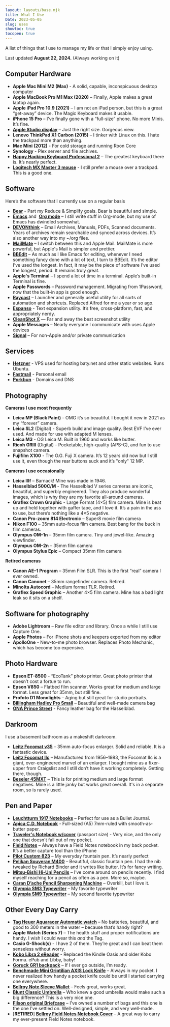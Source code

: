 ```yaml
---
layout: layouts/base.njk
title: What I Use
Date: 2023-05-05
slug: uses
showtoc: true
tocopen: true
---
```


A list of things that I use to manage my life or that I simply enjoy using.

Last updated **August 22, 2024.** (Always working on it)

## Computer Hardware

*   **Apple Mac Mini M2 (Max)** - A solid, capable, inconspicuous desktop computer
*   **Apple MacBook Pro M1 Max (2020)** – Finally, Apple makes a great laptop again.
*   **Apple iPad Pro 10.9 (2021)** – I am not an iPad person, but this is a great “get-away” device. The Magic Keyboard makes it usable.
*   **iPhone 15 Pro** – I’ve finally gone with a “full-size” phone. No more Minis. It’s fine.
*   [**Apple Studio display**](https://www.apple.com/studio-display/) – Just the right size. Gorgeous view.
*   **Lenovo ThinkPad X1 Carbon (2015)** – I tinker with Linux on this. I hate the trackpad more than anything.
*   **Mac Mini (2012)** - For cold storage and running Roon Core
*   **Synology** - Plex server and file archives.
*   [**Happy Hacking Keyboard Professional 2**](https://hhkeyboard.us/hhkb) – The greatest keyboard there is. It’s nearly perfect.
*   [**Logitech MX Master 3 mouse**](https://www.amazon.com/Logitech-MX-Master-3S-Graphite/dp/B09HM94VDS) - I still prefer a mouse over a trackpad. This is a good one.

## Software

Here’s the software that I currently use on a regular basis

*   [**Bear**](https://bear.app/) - Part my Reduce & Simplify goals. Bear is beautiful and simple.
*   [**Emacs**](https://www.gnu.org/software/emacs/) and  [**Org mode**](https://orgmode.org/) – I still write stuff in Org-mode, but my use of Emacs has dwindled somewhat.
*   [**DEVONthink**](https://devontechnologies.com/apps/devonthink) – Email Archives, Manuals, PDFs, Scanned documents. Years of archives remain searchable and synced across devices. It’s also another way into my ~/org files.
*   [**MailMate**](https://freron.com/) – I switch between this and Apple Mail. MailMate is more powerful, but Apple's Mail is simpler and prettier.
*   [**BBEdit**](https://www.barebones.com/products/bbedit/) – As much as I like Emacs for editing, whenever I need something fancy done with a lot of text, I turn to BBEdit. It’s the editor I’ve used the longest. In fact, it may be the piece of software I’ve used the longest, period. It remains truly great.
*   **Apple's Terminal** – I spend a lot of time in a terminal. Apple’s built-in Terminal is fine.
*   **Apple Passwords** – Password management. Migrating from 1Password, now that the built-in app is good enough.
*   [**Raycast**](https://www.raycast.com/) – Launcher and generally useful utility for all sorts of automation and shortcuts. Replaced Alfred for me a year or so ago.
*   [**Espanso**](https://espanso.org/) - Text expansion utility. It’s free, cross-platform, fast, and appropriately nerdy.
*   [**CleanShot X**](https://cleanshot.com/) — Far and away the best screenshot utility
*   **Apple Messages** – Nearly everyone I communicate with uses Apple devices
*   [**Signal**](https://signal.org/) – For non-Apple and/or private communication

## Services

*   [**Hetzner**](https://www.hetzner.com) - VPS used for hosting baty.net and other static websites. Runs Ubuntu.
*   [**Fastmail**](https://fastmail.com/) - Personal email
*   [**Porkbun**](https://porkbun.com/) - Domains and DNS

## Photography

**Cameras I use most frequently**

*   **Leica MP (Black Paint)** - OMG it’s so beautiful. I bought it new in 2021 as my “forever” camera.
*   **Leica SL2** (Digital) - Superb build and image quality. Best EVF I’ve ever used. And made for use with adapted M lenses.
*   **Leica M3** - OG Leica M. Built in 1960 and works like butter.
*   **Ricoh GRIII** (Digital) - Pocketable, high-quality (APS-C), and fun to use snapshot camera.
*   **Fujifilm X100** - The O.G. Fuji X camera. It’s 12 years old now but I still use it, even though the rear buttons suck and it’s "only" 12 MP.

**Cameras I use occasionally**

*   **Leica IIIf** – Barnack! Mine was made in 1946.
*   **Hasselblad 500C/M** - The Hasselblad V series cameras are iconic, beautiful, and superbly engineered. They also produce wonderful images, which is why they are my favorite all-around cameras.
*   **Graflex Crown Graphic** - Large Format (4×5) film camera. Mine is beat up and held together with gaffer tape, and I love it. It’s a pain in the ass to use, but there’s nothing like a 4×5 negative.
*   **Canon Pro-zoom 814 Electronic** – Super8 movie film camera
*   **Nikon F100** – 35mm auto-focus film camera. Best bang for the buck in film cameras.
*   **Olympus OM–1n** – 35mm film camera. Tiny and jewel-like. Amazing viewfinder.
*   **Olympus OM–2n** – 35mm film camera
*   **Olympus Stylus Epic** – Compact 35mm film camera

**Retired cameras**

*   **Canon AE–1 Program** – 35mm Film SLR. This is the first “real” camera I ever owned.
*   **Canon Canonet** – 35mm rangefinder camera. Retired.
*   **Minolta Autocord** – Medium format TLR. Retired.
*   **Graflex Speed Graphic** – Another 4×5 film camera. Mine has a bad light leak so it sits on a shelf.

## Software for photography

*   **Adobe Lightroom** – Raw file editor and library. Once a while I still use Capture One.
*   **Apple Photos** – For iPhone shots and keepers exported from my editor
*   **ApolloOne** - New-to-me photo browser. Replaces Photo Mechanic, which has become too expensive.

## Photo Hardware

*   **Epson ET-8500** - “EcoTank” photo printer. Great photo printer that doesn’t cost a fortue to run.
*   **Epson V850** – Flatbed film scanner. Works great for medium and large format. Less great for 35mm, but still fine.
*   **Profoto D1 Monolights** – Aging but still great for studio portraits.
*   [**Billingham Hadley Pro Small**](https://billingham.com/products/hadley-small-pro-camera-bag_colour-sage-fibrenyte-chocolate-leather) – Beautiful and well-made camera bag
*   [**ONA Prince Street**](https://onabags.com/collections/all-the-products/products/the-prince-street) \- Fancy leather bag for the Hasselblad.

## Darkroom

I use a basement bathroom as a makeshift darkroom.

*   [**Leitz Focomat v35**](http://www.bonavolta.ch/hobby/en/photo/v35.htm) – 35mm auto-focus enlarger. Solid and reliable. It is a fantastic device.
*   [**Leitz Focomat IIc**](https://www.l-camera-forum.com/leica-wiki.en/index.php/Focomat_IIc) – Manufactured from 1956–1983, the Focomat IIc is a giant, over-engineered marvel of an enlarger. I bought mine as a fixer-upper from Craigslist and I still don’t have it working completely. Getting there, though.
*   [**Beseler 45MXT**](https://www.bhphotovideo.com/c/product/3991-REG/Beseler_8227_45MXT_Enlarger_Chassis_Only.html) – This is for printing medium and large format negatives. Mine is a little janky but works great overall. It's in a separate room, so is rarely used.

## Pen and Paper

*   [**Leuchtturm 1917 Notebooks**](https://www.amazon.com/Leuchtturm1917-Medium-Size-Hardcover-Notebook/dp/B002TSIMW4/) – Perfect for use as a Bullet Journal.
*   [**Apica C.D. Notebook**](https://www.amazon.com/Apica-Premium-C-D-Notebook-Sheets/dp/B006ZSQWP8) - Full-sized (A5) 7mm-ruled with smooth-as-butter paper.
*   [**Traveler's Notebook w/cover**](https://shop.travelerscompanyusa.com/products/travelers-notebook-passport-size-brown) (passport size) - Very nice, and the only one that doesn't fall out of my pocket.
*   [**Field Notes**](https://fieldnotesbrand.com/) – Always have a Field Notes notebook in my back pocket. It’s a better capture tool than the iPhone
*   [**Pilot Custom 823**](https://baty.net/2021/pilot-custom-823-fountain-pen/) – My everyday fountain pen. It’s nearly perfect
*   [**Pelikan Souveran M400**](https://www.amazon.com/Pelikan-Souveran-M400-Black-Fountain/dp/B002MT02DM/) – Beautiful, classic fountain pen. I had the nib tweaked by Richard Binder and it writes like butter. It’s for fancy writing.
*   [**Mitsu-Bishi Hi-Uni Pencils**](https://www.jetpens.com/Uni-Mitsubishi-Hi-Uni-Pencils/ct/621) – I’ve come around on pencils recently. I find myself reaching for a pencil as often as a pen. More so, maybe.
*   [**Caran D’ache Pencil Sharpening Machine**](https://www.amazon.com/Caran-Dache-Pencil-sharpening-Machine-455-200/dp/B0013F5R0Y/) – Overkill, but I love it.
*   [**Olympia SM3 Typewriter**](https://typewriterreview.com/2013/02/28/olympia-sm3/) – My favorite typewriter
*   [**Olympia SM9 Typewriter**](https://archive.baty.net/2014/olympia-sm9/) – My second favorite typewriter

## Other Every Day Carry

*   [**Tag Heuer Aquaracer Automatic watch**](https://www.tagheuer.com/en-us/watches/aquaracer-calibre-5-automatic-watch-43-mm-way2010-ba0927) – No batteries, beautiful, and good to 300 meters in the water – because that’s handy right?
*   **Apple Watch (Series 7)** – The health stuff and proper notifications are handy. I wish I could wear this _and_ the Tag.
*   **Casio G-Shock(s)** - I have 2 of them. They’re great and I can beat them senseless without worry.
*   [**Kobo Libra 2 eReader**](https://us.kobobooks.com/collections/ereaders/products/kobo-libra-2) - Replaced the Kindle Oasis and older Kobo Forma. ePub and Libby, baby!
*   [**Goruck GR1 backpack**](https://www.goruck.com/GR1) – If I ever go outside, I’m ready.
*   [**Benchmade Mini Griptilian AXIS Lock Knife**](https://www.amazon.com/Benchmade-Mini-Griptilian-Knife-Drop-Point/dp/B06XKRZX76) – Always in my pocket. I never realized how handy a pocket knife could be until I started carrying one everywhere.
*   [**Bellroy Note Sleeve Wallet**](https://bellroy.com/products/note-sleeve-wallet/leather/teal#image-0) – Feels great, works great.
*   [**Blunt Classic Umbrella**](https://www.amazon.com/dp/B00M3E26F8/) – Who knew a good umbrella would make such a big difference? This is a very nice one.
*   [**Filson original Briefcase**](https://www.filson.com/bags-luggage/briefcases/rugged-twill-original-briefcase.html) – I’ve owned a number of bags and this one is the one I’ve settled on. Well-designed, simple, and very well-made.
*   \[**RETIRED**\] [**Bellroy Field Notes Notebook Cover**](https://bellroy.com/products/field-notes-notebook-cover-mini/leather/charcoal#image-1) – A great way to carry my ever-present Field Notes notebook.
